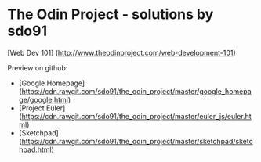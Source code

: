 # The Odin Project - solutions by sdo91
[Web Dev 101] (http://www.theodinproject.com/web-development-101)

Preview on github:
* [Google Homepage] (https://cdn.rawgit.com/sdo91/the_odin_project/master/google_homepage/google.html)
* [Project Euler] (https://cdn.rawgit.com/sdo91/the_odin_project/master/euler_js/euler.html)
* [Sketchpad] (https://cdn.rawgit.com/sdo91/the_odin_project/master/sketchpad/sketchpad.html)
